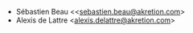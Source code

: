 - Sébastien Beau \<<sebastien.beau@akretion.com\>
- Alexis de Lattre \<<alexis.delattre@akretion.com>\>
